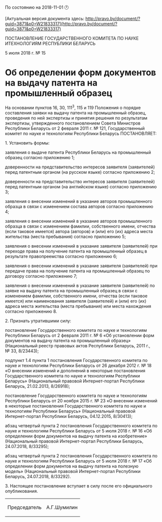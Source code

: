 По состоянию на 2018-11-01 &#x1F550;

[Актуальная версия документа здесь: http://pravo.by/document/?guid=3871&p0=W21833317](http://pravo.by/document/?guid=3871&p0=W21833317)

<p>ПОСТАНОВЛЕНИЕ ГОСУДАРСТВЕННОГО КОМИТЕТА ПО НАУКЕ ИТЕХНОЛОГИЯМ РЕСПУБЛИКИ БЕЛАРУСЬ</p>
<p>5 июля 2018 г. № 15</p>
<h1>Об определении форм документов на выдачу патента на промышленный образец</h1>
<p>На основании пунктов 16, 30, 111<sup>3</sup>, 115 и 119 Положения о порядке составления заявки на выдачу патента на промышленный образец, проведения по ней экспертизы и принятия решения по результатам экспертизы, утвержденного постановлением Совета Министров Республики Беларусь от 2 февраля 2011 г. № 121, Государственный комитет по науке и технологиям Республики Беларусь ПОСТАНОВЛЯЕТ:</p>
<p>1. Установить формы:</p>
<p>заявления о выдаче патента Республики Беларусь на промышленный образец согласно приложению 1;</p>
<p>доверенности на представительство интересов заявителя (заявителей) перед патентным органом (на русском языке) согласно приложению 2;</p>
<p>доверенности на представительство интересов заявителя (заявителей) перед патентным органом (на английском языке) согласно приложению 3;</p>
<p>заявления о внесении изменений в указание авторов промышленного образца в связи с изменением состава авторов согласно приложению 4;</p>
<p>заявления о внесении изменений в указание авторов промышленного образца в связи с изменением фамилии, собственного имени, отчества (если таковое имеется) автора (авторов) и (или) его (их) адреса места жительства (места пребывания) согласно приложению 5;</p>
<p>заявления о внесении изменений в указание заявителя (заявителей) при переходе права на получение патента на промышленный образец в результате правопреемства согласно приложению 6;</p>
<p>заявления о внесении изменений в указание заявителя (заявителей) при передаче права на получение патента на промышленный образец по договору согласно приложению 7;</p>
<p>заявления о внесении изменений в указание заявителя (заявителей) по заявке на выдачу патента на промышленный образец в связи с изменением фамилии, собственного имени, отчества (если таковое имеется) или наименования заявителя (заявителей) и (или) его (их) адреса места жительства (места пребывания) или места нахождения согласно приложению 8.</p>
<p>2. Признать утратившими силу:</p>
<p>постановление Государственного комитета по науке и технологиям Республики Беларусь от 2 февраля 2011 г. № 6 «Об установлении форм документов на выдачу патента на промышленный образец» (Национальный реестр правовых актов Республики Беларусь, 2011 г., № 33, 8/23443);</p>
<p>подпункт 1.4 пункта 1 постановления Государственного комитета по науке и технологиям Республики Беларусь от 26 декабря 2012 г. № 18 «О внесении изменений и дополнений в некоторые постановления Государственного комитета по науке и технологиям Республики Беларусь» (Национальный правовой Интернет-портал Республики Беларусь, 21.02.2013, 8/26918);</p>
<p>постановление Государственного комитета по науке и технологиям Республики Беларусь от 20 ноября 2015 г. № 23 «О внесении изменений в некоторые постановления Государственного комитета по науке и технологиям Республики Беларусь» (Национальный правовой Интернет-портал Республики Беларусь, 04.12.2015, 8/30413);</p>
<p>абзац четвертый пункта 2 постановления Государственного комитета по науке и технологиям Республики Беларусь от 5 июля 2018 г. № 16 «Об определении форм документов на выдачу патента на изобретение» (Национальный правовой Интернет-портал Республики Беларусь, 24.07.2018, 8/33295);</p>
<p>абзац четвертый пункта 2 постановления Государственного комитета по науке и технологиям Республики Беларусь от 5 июля 2018 г. № 17 «Об определении форм документов на выдачу патента на полезную модель» (Национальный правовой Интернет-портал Республики Беларусь, 24.07.2018, 8/33292).</p>
<p>3. Настоящее постановление вступает в силу после его официального опубликования.</p>
<p></p>
<table><tr>
<td><p>Председатель</p></td>
<td><p>А.Г.Шумилин</p></td>
</tr></table>
<p></p>